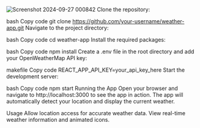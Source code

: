 ![Screenshot 2024-09-27 000842](https://github.com/user-attachments/assets/4c64f306-6766-4abd-bc77-8c0a8a3de980)
Clone the repository:

bash
Copy code
git clone https://github.com/your-username/weather-app.git
Navigate to the project directory:

bash
Copy code
cd weather-app
Install the required packages:

bash
Copy code
npm install
Create a .env file in the root directory and add your OpenWeatherMap API key:

makefile
Copy code
REACT_APP_API_KEY=your_api_key_here
Start the development server:

bash
Copy code
npm start
Running the App
Open your browser and navigate to http://localhost:3000 to see the app in action. The app will automatically detect your location and display the current weather.

Usage
Allow location access for accurate weather data.
View real-time weather information and animated icons.
